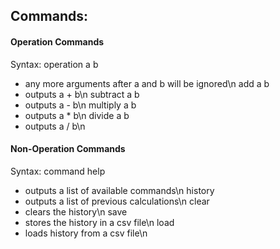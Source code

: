## Commands:
#### Operation Commands
Syntax: operation a b
- any more arguments after a and b will be ignored\n
add a b
- outputs a + b\n
subtract a b
- outputs a - b\n
multiply a b
- outputs a * b\n
divide a b
- outputs a / b\n

#### Non-Operation Commands
Syntax: command
help
- outputs a list of available commands\n
history
- outputs a list of previous calculations\n
clear
- clears the history\n
save
- stores the history in a csv file\n
load
- loads history from a csv file\n

